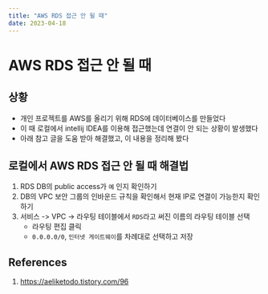 ```yaml
---
title: "AWS RDS 접근 안 될 때"
date: 2023-04-18
---
```


# AWS RDS 접근 안 될 때

## 상황

- 개인 프로젝트를 AWS를 올리기 위해 RDS에 데이터베이스를 만들었다
- 이 때 로컬에서 intellij IDEA를 이용해 접근했는데 연결이 안 되는 상황이 발생했다
- 아래 참고 글을 도움 받아 해결했고, 이 내용을 정리해 봤다

## 로컬에서 AWS RDS 접근 안 될 때 해결법

1. RDS DB의 public access가 `예` 인지 확인하기
2. DB의 VPC 보안 그룹의 인바운드 규칙을 확인해서 현재 IP로 연결이 가능한지 확인하기
3. 서비스 -> VPC -> 라우팅 테이블에서 `RDS`라고 써진 이름의 라우팅 테이블 선택
   - 라우팅 편집 클릭
   - `0.0.0.0/0`, `인터넷 게이트웨이`를 차례대로 선택하고 저장

## References

1. https://aeliketodo.tistory.com/96
